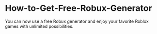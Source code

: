 # How-to-Get-Free-Robux-Generator
You can now use a free Robux generator and enjoy your favorite Roblox games with unlimited possibilities. 
